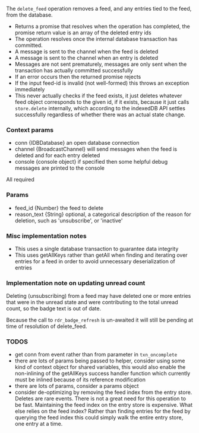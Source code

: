 The `delete_feed` operation removes a feed, and any entries tied to the feed, from the database.

* Returns a promise that resolves when the operation has completed, the promise return value is an array of the deleted entry ids
* The operation resolves once the internal database transaction has committed.
* A message is sent to the channel when the feed is deleted
* A message is sent to the channel when an entry is deleted
* Messages are not sent prematurely, messages are only sent when the transaction has actually committed successfully
* If an error occurs then the returned promise rejects
* If the input feed-id is invalid (not well-formed) this throws an exception immediately
* This never actually checks if the feed exists, it just deletes whatever feed object corresponds to the given id, if it exists, because it just calls `store.delete` internally, which according to the indexedDB API settles successfully regardless of whether there was an actual state change.

### Context params
* conn {IDBDatabase} an open database connection
* channel {BroadcastChannel} will send messages when the feed is deleted and for each entry deleted
* console {console object} if specified then some helpful debug messages are printed to the console

All required

### Params
* feed_id {Number} the feed to delete
* reason_text {String} optional, a categorical description of the reason for deletion, such as 'unsubscribe', or 'inactive'

### Misc implementation notes

* This uses a single database transaction to guarantee data integrity
* This uses getAllKeys rather than getAll when finding and iterating over entries for a feed in order to avoid unnecessary deserialization of entries

### Implementation note on updating unread count

Deleting (unsubscribing) from a feed may have deleted one or more entries that were in the unread state and were contributing to the total unread count, so the badge text is out of date.

Because the call to `rdr_badge_refresh` is un-awaited it will still be pending at time of resolution of delete_feed.

### TODOS
* get conn from event rather than from parameter in `txn_oncomplete`
* there are lots of params being passed to helper, consider using some kind of context object for shared variables, this would also enable the non-inlining of the getAllKeys success handler function which currently must be inlined because of its reference modification
* there are lots of params, consider a params object
* consider de-optimizing by removing the feed index from the entry store. Deletes are rare events. There is not a great need for this operation to be fast. Maintaining the feed index on the entry store is expensive. What else relies on the feed index? Rather than finding entries for the feed by querying the feed index this could simply walk the entire entry store, one entry at a time.
